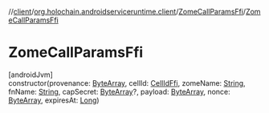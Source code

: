 //[client](../../../index.md)/[org.holochain.androidserviceruntime.client](../index.md)/[ZomeCallParamsFfi](index.md)/[ZomeCallParamsFfi](-zome-call-params-ffi.md)

# ZomeCallParamsFfi

[androidJvm]\
constructor(provenance: [ByteArray](https://kotlinlang.org/api/core/kotlin-stdlib/kotlin/-byte-array/index.html), cellId: [CellIdFfi](../-cell-id-ffi/index.md), zomeName: [String](https://kotlinlang.org/api/core/kotlin-stdlib/kotlin/-string/index.html), fnName: [String](https://kotlinlang.org/api/core/kotlin-stdlib/kotlin/-string/index.html), capSecret: [ByteArray](https://kotlinlang.org/api/core/kotlin-stdlib/kotlin/-byte-array/index.html)?, payload: [ByteArray](https://kotlinlang.org/api/core/kotlin-stdlib/kotlin/-byte-array/index.html), nonce: [ByteArray](https://kotlinlang.org/api/core/kotlin-stdlib/kotlin/-byte-array/index.html), expiresAt: [Long](https://kotlinlang.org/api/core/kotlin-stdlib/kotlin/-long/index.html))